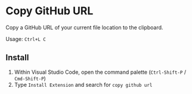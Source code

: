 # Copy GitHub URL

Copy a GitHub URL of your current file location to the clipboard.

Usage: `Ctrl+L C`

## Install

1. Within Visual Studio Code, open the command palette (`Ctrl-Shift-P` / `Cmd-Shift-P`)
2. Type `Install Extension` and search for `copy github url`

